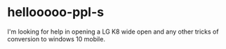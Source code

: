 # hellooooo-ppl-s
I'm looking for help in opening a LG K8 wide open and any other tricks of conversion to windows 10 mobile.
